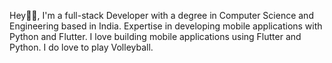 Hey👋🏻, I'm a full-stack Developer with a degree in Computer Science and Engineering based in India. Expertise in developing mobile applications with Python and Flutter. I love building mobile applications using Flutter and Python. I do love to play Volleyball.

<!---
vigneshveera2208/vigneshveera2208 is a ✨ special ✨ repository because its `README.md` (this file) appears on your GitHub profile.
You can click the Preview link to take a look at your changes.
--->
